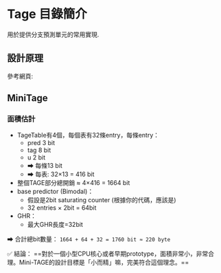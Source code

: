 # Tage 目錄簡介

用於提供分支預測單元的常用實現.

## 設計原理

參考網頁:

## MiniTage

### 面積估計

- TageTable有4個，每個表有32條entry，每條entry：
  - pred 3 bit
  - tag 8 bit
  - u 2 bit
  - ➡ 每條13 bit
  - ➡ 每表: 32×13 = 416 bit
- 整個TAGE部分總開銷 ≈ 4×416 = 1664 bit
- base predictor (Bimodal)：
  - 假設是2bit saturating counter (根據你的代碼，應該是)
  - 32 entries × 2bit = 64bit
- GHR：
  - 最大GHR長度=32bit

➡ 合計總bit數量：
`1664 + 64 + 32 = 1760 bit ≈ 220 byte`

✅ 結論：
==對於一個小型CPU核心或者早期prototype，面積非常小，非常合理。Mini-TAGE的設計目標是「小而精」嘛，完美符合這個理念。==
